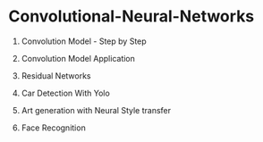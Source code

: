 # Convolutional-Neural-Networks

1. Convolution Model - Step by Step

2. Convolution Model Application

3. Residual Networks

4. Car Detection With Yolo

5. Art generation with Neural Style transfer

6. Face Recognition
